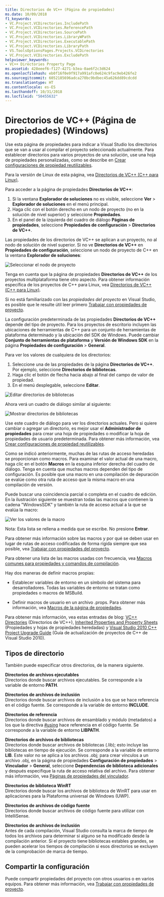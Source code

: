 ```yaml
---
title: Directorios de VC++ (Página de propiedades)
ms.date: 10/09/2018
f1_keywords:
- VC.Project.VCDirectories.IncludePath
- VC.Project.VCDirectories.ReferencePath
- VC.Project.VCDirectories.SourcePath
- VC.Project.VCDirectories.LibraryWPath
- VC.Project.VCDirectories.ExecutablePath
- VC.Project.VCDirectories.LibraryPath
- VS.ToolsOptionsPages.Projects.VCDirectories
- VC.Project.VCDirectories.ExcludePath
helpviewer_keywords:
- VC++ Directories Property Page
ms.assetid: 428eeef6-f127-4271-b3ea-0ae6f2c3d624
ms.openlocfilehash: eb0f16f0e9f917a991afc0e624c9fac9eb426fe2
ms.sourcegitcommit: 6052185696adca270bc9bdbec45a626dd89cdcdd
ms.translationtype: HT
ms.contentlocale: es-ES
ms.lasthandoff: 10/31/2018
ms.locfileid: "50455632"
---
```

# <a name="vc-directories-property-page-windows"></a>Directorios de VC++ (Página de propiedades) (Windows)

Use esta página de propiedades para indicar a Visual Studio los directorios que se van a usar al compilar el proyecto seleccionado actualmente. Para establecer directorios para varios proyectos de una solución, use una hoja de propiedades personalizadas, como se describe en [Crear configuraciones de propiedad reutilizables](working-with-project-properties.md#bkmkPropertySheets).

Para la versión de Linux de esta página, vea [Directorios de VC++ (C++ para Linux)](../linux/prop-pages/directories-linux.md).

Para acceder a la página de propiedades **Directorios de VC++**:

1. Si la ventana **Explorador de soluciones** no es visible, seleccione **Ver** > **Explorador de soluciones** en el menú principal.
1. Haga clic con el botón derecho en un nodo de proyecto (no en la solución de nivel superior) y seleccione **Propiedades**.
1. En el panel de la izquierda del cuadro de diálogo **Páginas de propiedades**, seleccione **Propiedades de configuración** > **Directorios de VC++**.

Las propiedades de los directorios de VC++ se aplican a un proyecto, no al nodo de solución de nivel superior. Si no ve **Directorios de VC++** en **Propiedades de configuración**, seleccione un nodo de proyecto de C++ en la ventana **Explorador de soluciones**:

![Seleccionar el nodo de proyecto](media/vcppdir.png "Seleccionar el nodo de proyecto para ver las propiedades de los directorios de VC++")

Tenga en cuenta que la página de propiedades **Directorios de VC++** de los proyectos multiplataforma tiene otro aspecto. Para obtener información específica de los proyectos de C++ para Linux, vea [Directorios de VC++ (C++ para Linux)](../linux/prop-pages/directories-linux.md).

Si no está familiarizado con las *propiedades del proyecto* en Visual Studio, es posible que le resulte útil leer primero [Trabajar con propiedades de proyecto](working-with-project-properties.md).

La configuración predeterminada de las propiedades **Directorios de VC++** depende del tipo de proyecto. Para los proyectos de escritorio incluyen las ubicaciones de herramientas de C++ para un conjunto de herramientas de plataforma determinado y la ubicación del SDK de Windows. Puede cambiar **Conjunto de herramientas de plataforma** y **Versión de Windows SDK** en la página **Propiedades de configuración** > **General**.

Para ver los valores de cualquiera de los directorios:

1. Seleccione una de las propiedades de la página **Directorios de VC++**. Por ejemplo, seleccione **Directorios de bibliotecas**.
1. Haga clic el botón de flecha hacia abajo al final del campo de valor de propiedad.
1. En el menú desplegable, seleccione **Editar**.

![Editar directorios de bibliotecas](media/vcppdir_libdir_edit.png "Cuadro de diálogo para editar las rutas de acceso de bibliotecas")

Ahora verá un cuadro de diálogo similar al siguiente:

![Mostrar directorios de bibliotecas](media/vcppdir_libdir.png "Cuadro de diálogo para agregar o quitar rutas de acceso de bibliotecas")

Use este cuadro de diálogo para ver los directorios actuales. Pero si quiere cambiar o agregar un directorio, es mejor usar el **Administrador de propiedades** para crear una hoja de propiedades o modificar la hoja de propiedades de usuario predeterminada. Para obtener más información, vea [Crear configuraciones de propiedad reutilizables](working-with-project-properties.md#bkmkPropertySheets).

Como se indicó anteriormente, muchas de las rutas de acceso heredadas se proporcionan como macros.  Para examinar el valor actual de una macro, haga clic en el botón **Macros** en la esquina inferior derecha del cuadro de diálogo. Tenga en cuenta que muchas macros dependen del tipo de configuración. Es posible que una macro en una compilación de depuración se evalúe como otra ruta de acceso que la misma macro en una compilación de versión.

Puede buscar una coincidencia parcial o completa en el cuadro de edición. En la ilustración siguiente se muestran todas las macros que contienen la cadena "WindowsSDK" y también la ruta de acceso actual a la que se evalúa la macro:

![Ver los valores de la macro](media/vcppdir_libdir_macros.png "Cuadro de diálogo para editar las macros")

Nota: Esta lista se rellena a medida que se escribe. No presione **Entrar**.

Para obtener más información sobre las macros y por qué se deben usar en lugar de rutas de acceso codificadas de forma rígida siempre que sea posible, vea [Trabajar con propiedades del proyecto](../ide/working-with-project-properties.md#bkmkPropertiesVersusMacros).

Para obtener una lista de las macros usadas con frecuencia, vea [Macros comunes para propiedades y comandos de compilación](common-macros-for-build-commands-and-properties.md).

Hay dos maneras de definir macros propias:

- Establecer variables de entorno en un símbolo del sistema para desarrolladores. Todas las variables de entorno se tratan como propiedades o macros de MSBuild.

- Definir macros de usuario en un archivo .props. Para obtener más información, vea [Macros de la página de propiedades](working-with-project-properties.md#bkmkPropertiesVersusMacros).

Para obtener más información, vea estas entradas de blog: [VC++ Directories](http://blogs.msdn.com/b/vsproject/archive/2009/07/07/vc-directories.aspx) (Directorios de VC++), [Inherited Properties and Property Sheets](http://blogs.msdn.com/b/vsproject/archive/2009/06/23/inherited-properties-and-property-sheets.aspx) (Propiedades y hojas de propiedades heredadas) y [Visual Studio 2010 C++ Project Upgrade Guide](http://blogs.msdn.com/b/vcblog/archive/2010/03/02/visual-studio-2010-c-project-upgrade-guide.aspx) (Guía de actualización de proyectos de C++ de Visual Studio 2010).

## <a name="directory-types"></a>Tipos de directorio

También puede especificar otros directorios, de la manera siguiente.

**Directorios de archivos ejecutables**<br/>
Directorios donde buscar archivos ejecutables. Se corresponde a la variable de entorno **PATH**.

**Directorios de archivos de inclusión**<br/>
Directorios donde buscar archivos de inclusión a los que se hace referencia en el código fuente. Se corresponde a la variable de entorno **INCLUDE**.

**Directorios de referencia**<br/>
Directorios donde buscar archivos de ensamblado y módulo (metadatos) a los que la directiva [#using](../preprocessor/hash-using-directive-cpp.md) hace referencia en el código fuente. Se corresponde a la variable de entorno **LIBPATH**.

**Directorios de archivos de bibliotecas**<br/>
Directorios donde buscar archivos de bibliotecas (.lib); esto incluye las bibliotecas en tiempo de ejecución. Se corresponde a la variable de entorno **LIB**. Este valor no se aplica a los archivos .obj; para crear vínculos a un archivo .obj, en la página de propiedades **Configuración de propiedades** > **Vinculador** > **General**, seleccione **Dependencias de biblioteca adicionales** y después especifique la ruta de acceso relativa del archivo. Para obtener más información, vea [Páginas de propiedades del vinculador](../ide/linker-property-pages.md).

**Directorios de biblioteca WinRT**<br/>
Directorios donde buscar los archivos de biblioteca de WinRT para usar en aplicaciones para la Plataforma universal de Windows (UWP).

**Directorios de archivos de código fuente**<br/>
Directorios donde buscar archivos de código fuente para utilizar con IntelliSense.

**Directorios de archivos de inclusión**<br/>
Antes de cada compilación, Visual Studio consulta la marca de tiempo de todos los archivos para determinar si alguno se ha modificado desde la compilación anterior. Si el proyecto tiene bibliotecas estables grandes, se pueden acelerar los tiempos de compilación si esos directorios se excluyen de la comprobación de marca de tiempo.

## <a name="sharing-the-settings"></a>Compartir la configuración

Puede compartir propiedades del proyecto con otros usuarios o en varios equipos. Para obtener más información, vea [Trabajar con propiedades de proyecto](../ide/working-with-project-properties.md).
